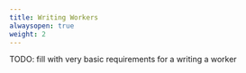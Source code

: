 ```yaml
---
title: Writing Workers
alwaysopen: true
weight: 2
---
```


TODO: fill with very basic requirements for a writing a worker